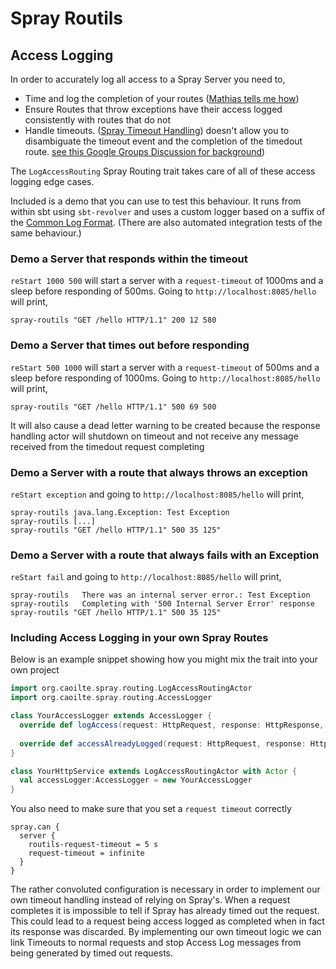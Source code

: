 # Spray Routils

## Access Logging

In order to accurately log all access to a Spray Server you need to,
+ Time and log the completion of your routes ([Mathias tells me how][spray-time-custom-directive])
+ Ensure Routes that throw exceptions have their access logged consistently with routes that do not
+ Handle timeouts. ([Spray Timeout Handling][spray-timeout-handling]) doesn't allow you to disambiguate the timeout
event and the completion of the timedout route. [see this Google Groups Discussion for background][spray-timeout-discussion])

The ```LogAccessRouting``` Spray Routing trait takes care of all of these access logging edge cases.

Included is a demo that you can use to test this behaviour. It runs from within sbt using ```sbt-revolver``` and uses
a custom logger based on a suffix of the [Common Log Format][common-log-format]. (There are also automated integration 
tests of the same behaviour.) 

### Demo a Server that responds within the timeout

```reStart 1000 500``` will start a server with a ```request-timeout``` of 1000ms and a sleep before responding of 
500ms. Going to ```http://localhost:8085/hello``` will print,

```
spray-routils "GET /hello HTTP/1.1" 200 12 580
```


### Demo a Server that times out before responding

```reStart 500 1000``` will start a server with a ```request-timeout``` of 500ms and a sleep before responding of 
1000ms. Going to ```http://localhost:8085/hello``` will print,

```
spray-routils "GET /hello HTTP/1.1" 500 69 500
```

It will also cause a dead letter warning to be created because the response handling actor will shutdown on timeout and
not receive any message received from the timedout request completing


### Demo a Server with a route that always throws an exception

```reStart exception``` and going to ```http://localhost:8085/hello``` will print,

```
spray-routils java.lang.Exception: Test Exception
spray-routils [...]
spray-routils "GET /hello HTTP/1.1" 500 35 125"
```

### Demo a Server with a route that always fails with an Exception

```reStart fail``` and going to ```http://localhost:8085/hello``` will print,

```
spray-routils 	There was an internal server error.: Test Exception
spray-routils 	Completing with '500 Internal Server Error' response
spray-routils "GET /hello HTTP/1.1" 500 35 125"
```

### Including Access Logging in your own Spray Routes

Below is an example snippet showing how you might mix the trait into your own project

```scala
import org.caoilte.spray.routing.LogAccessRoutingActor
import org.caoilte.spray.routing.AccessLogger

class YourAccessLogger extends AccessLogger {
  override def logAccess(request: HttpRequest, response: HttpResponse, time: Long) = ???
    
  override def accessAlreadyLogged(request: HttpRequest, response: HttpResponse, time: Long) = ???
}

class YourHttpService extends LogAccessRoutingActor with Actor {
  val accessLogger:AccessLogger = new YourAccessLogger
}
```

You also need to make sure that you set a ```request timeout``` correctly

```
spray.can {
  server {
    routils-request-timeout = 5 s
    request-timeout = infinite
  }
}
```

The rather convoluted configuration is necessary in order to implement our own timeout handling instead of relying on
Spray's. When a request completes it is impossible to tell if Spray has already timed out the request. This could lead to
a request being access logged as completed when in fact its response was discarded. By implementing our own timeout logic
we can link Timeouts to normal requests and stop Access Log messages from being generated by timed out requests.

[spray-time-custom-directive]: https://groups.google.com/d/msg/spray-user/V5q6kaXfcHY/ioUzYbW8XvoJ "A Spray Custom Directive for timing a Route"
[spray-timeout-handling]: http://spray.io/documentation/1.2.1/spray-routing/key-concepts/timeout-handling/ "Spray Timeout Handling"
[spray-timeout-discussion]: https://groups.google.com/d/msg/spray-user/as_3g7Yl_kI/pJmzB-DXOF0J "Discussion about handling Spray Timeouts"
[common-log-format]: http://en.wikipedia.org/wiki/Common_Log_Format "Common Log Format"
